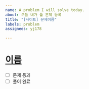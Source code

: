 ```yaml
---
name: A problem I will solve today.
about: 오늘 내가 풀 문제 등록
title: "[사이트] 문제이름"
labels: problem
assignees: yj178

---
```


# [이름](링크)
- [ ] 문제 통과 
- [ ] 풀이 완료
